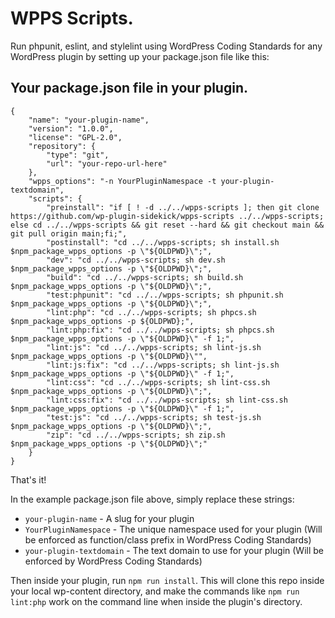 # WPPS Scripts.

Run phpunit, eslint, and stylelint using WordPress Coding Standards for any WordPress plugin by setting up your package.json file like this:

## Your package.json file in your plugin.
```
{
	"name": "your-plugin-name",
	"version": "1.0.0",
	"license": "GPL-2.0",
	"repository": {
		"type": "git",
		"url": "your-repo-url-here"
	},
	"wpps_options": "-n YourPluginNamespace -t your-plugin-textdomain",
	"scripts": {
		"preinstall": "if [ ! -d ../../wpps-scripts ]; then git clone https://github.com/wp-plugin-sidekick/wpps-scripts ../../wpps-scripts; else cd ../../wpps-scripts && git reset --hard && git checkout main && git pull origin main;fi;",
		"postinstall": "cd ../../wpps-scripts; sh install.sh $npm_package_wpps_options -p \"${OLDPWD}\";",
		"dev": "cd ../../wpps-scripts; sh dev.sh $npm_package_wpps_options -p \"${OLDPWD}\";",
		"build": "cd ../../wpps-scripts; sh build.sh $npm_package_wpps_options -p \"${OLDPWD}\";",
		"test:phpunit": "cd ../../wpps-scripts; sh phpunit.sh $npm_package_wpps_options -p \"${OLDPWD}\";",
		"lint:php": "cd ../../wpps-scripts; sh phpcs.sh $npm_package_wpps_options -p ${OLDPWD};",
		"lint:php:fix": "cd ../../wpps-scripts; sh phpcs.sh $npm_package_wpps_options -p \"${OLDPWD}\" -f 1;",
		"lint:js": "cd ../../wpps-scripts; sh lint-js.sh $npm_package_wpps_options -p \"${OLDPWD}\"",
		"lint:js:fix": "cd ../../wpps-scripts; sh lint-js.sh $npm_package_wpps_options -p \"${OLDPWD}\" -f 1;",
		"lint:css": "cd ../../wpps-scripts; sh lint-css.sh $npm_package_wpps_options -p \"${OLDPWD}\";",
		"lint:css:fix": "cd ../../wpps-scripts; sh lint-css.sh $npm_package_wpps_options -p \"${OLDPWD}\" -f 1;",
		"test:js": "cd ../../wpps-scripts; sh test-js.sh $npm_package_wpps_options -p \"${OLDPWD}\";",
		"zip": "cd ../../wpps-scripts; sh zip.sh $npm_package_wpps_options -p \"${OLDPWD}\";"
	}
}
```
That's it!

In the example package.json file above, simply replace these strings:

- `your-plugin-name` - A slug for your plugin
- `YourPluginNamespace` - The unique namespace used for your plugin (Will be enforced as function/class prefix in WordPress Coding Standards)
- `your-plugin-textdomain` - The text domain to use for your plugin (Will be enforced by WordPress Coding Standards)

Then inside your plugin, run `npm run install`. This will clone this repo inside your local wp-content directory, and make the commands like `npm run lint:php` work on the command line when inside the plugin's directory.